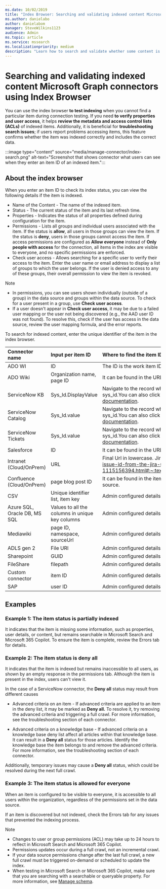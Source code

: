 ```yaml
---
ms.date: 10/02/2019
title: "Index Browser: Searching and validating indexed content Microsoft Graph connectors"
ms.author: danielabo
author: danielabom
manager: SteveWilkins1123
audience: Admin
ms.topic: article
ms.service: mssearch
ms.localizationpriority: medium
description: "Learn how to search and validate whether some content is indexed in Microsoft Search and Microsoft 365 Copilot."
---
```


# Searching and validating indexed content Microsoft Graph connectors using Index Browser

You can use the index browser **to test indexing** when you cannot find a particular item during connection testing. If you need **to verify properties and user access**, it helps **review the metadata and access control lists (ACLs)** of indexed items. Additionally, it is beneficial for **troubleshooting search issues**; if users report problems accessing items, this feature confirms whether the item was indexed correctly and includes the correct data.

:::image type="content" source="media/manage-connector/index-search.png" alt-text="Screenshot that shows connector what users can see when they enter an item ID of an indexed item.":::

## About the index browser

When you enter an item ID to check its index status, you can view the following details if the item is indexed.

- Name of the Content - The name of the indexed item.
- Status - The current status of the item and its last refresh time.
- Properties - Indicates the status of all properties defined during configuration for the item.
- Permissions -  Lists all groups and individual users associated with the item. If the status is **allow**, all users in those groups can view the item. If the status is **deny**, users in those groups cannot access the item. If access permissions are configured as **Allow everyone** instead of **Only people with access** for the connection, all items in the index are visible to everyone, and no specific permissions are enforced.
- Check user access - Allows searching for a specific user to verify their access to the item. Enter the user name or email address to display a list of groups to which the user belongs. If the user is denied access to any of these groups, their overall permission to view the item is revoked.

>[!NOTE]
>- In permissions, you can see users shown individually (outside of a group) in the data source and groups within the data source. To check for a user present in a group, use **Check user access**. 
>- If a user doesn't appear in **Check user access**, it may be due to a failed user mapping or the user not being discovered (e.g., the AAD user ID was not found). To resolve this, check if the user has access in the data source, review the user mapping formula, and the error reports.

To search for indexed content, enter the unique identifier of the item in the index browser. 

|Connector name|Input per item ID|Where to find the item ID|
|:---|:---|:---|
|ADO WI|ID|The ID is the work item ID.|	
|ADO Wiki|Organization name, page ID|It can be found in the URL.|
|ServiceNow KB|Sys_Id.DisplayValue|Navigate to the record where you are looking for a sys_id, right-click the header bar, and select Copy sys_id.You can also click the Hamburger > Copy sys_id. For more information, see [ServiceNow documentation](https://docs.servicenow.com/csh?topicname=c_UniqueRecordIdentifier.html&version=latest).|
|ServiceNow Catalog|Sys_Id.value|Navigate to the record where you are looking for a sys_id, right-click the header bar, and select Copy sys_id.You can also click the Hamburger > Copy sys_id. For more information, see [ServiceNow documentation](https://docs.servicenow.com/csh?topicname=c_UniqueRecordIdentifier.html&version=latest).|
|ServiceNow Tickets|Sys_Id.value|Navigate to the record where you are looking for a sys_id, right-click the header bar, and select Copy sys_id.You can also click the Hamburger > Copy sys_id. For more information, see [ServiceNow documentation](https://docs.servicenow.com/csh?topicname=c_UniqueRecordIdentifier.html&version=latest).|
|Salesforce|ID|It can be found in the URL.|
|Intranet (Cloud/OnPrem)|URL|Final Url in lowercase. Jira issue ID. Follow the link (https://confluence.atlassian.com/jirakb/how-to-get-issue-id-from-the-jira-user-interface-1115156394.html#:~:text=User%20needs%20to%20get%20the%20issue%20id%20in%20an%20easier).|
|Confluence (Cloud/OnPrem)|page blog post ID|It can be found in the item ID of the URL. Examples can be found in the Confluence Cloud URL from the data source.|
|CSV|Unique identifier list, item key|Admin configured details.|
|Azure SQL, Oracle DB, MS SQL|Values to all the columns in unique key columns|Admin configured details.|
|Mediawiki|page ID, namespace, sourceUrl|Admin configured details.|
|ADLS gen 2|File URI|Admin configured details.|
|Sharepoint|GUID|Admin configured details.|
|FileShare|filepath|Admin configured details.|
|Custom connector|item ID|Admin configured details.|
|SAP|user ID|Admin configured details.|

## Examples
### Example 1: The item status is partially indexed

It indicates that the item is missing some information, such as properties, user details, or content, but remains searchable in Microsoft Search and Microsoft 365 Copilot. To ensure the item is complete, review the Errors tab for details.

### Example 2: The item status is deny all

It indicates that the item is indexed but remains inaccessible to all users, as shown by an empty response in the permissions tab. Although the item is present in the index, users can't view it.

In the case of a ServiceNow connector, the **Deny all** status may result from different causes

- Advanced criteria on an item - If advanced criteria are applied to an item in the deny list, it may be marked as **Deny all.** To resolve it, try removing the advanced criteria and triggering a full crawl. For more information, see the troubleshooting section of each connector. 

- Advanced criteria on a knowledge base - If advanced criteria on a knowledge base deny list affect all articles within that knowledge base. It can result in a **Deny all** status for those articles. Identify the knowledge base the item belongs to and remove the advanced criteria. For more information, see the troubleshooting section of each connector. 

Additionally, temporary issues may cause a **Deny all** status, which could be resolved during the next full crawl.

### Example 3: The item status is allowed for everyone

When an item is configured to be visible to everyone, it is accessible to all users within the organization, regardless of the permissions set in the data source.

If an item is discovered but not indexed, check the Errors tab for any issues that prevented the indexing process.

>[!NOTE]
>- Changes to user or group permissions (ACL) may take up to 24 hours to reflect in Microsoft Search and Microsoft 365 Copilot.
>- Permissions updates occur during a full crawl, not an incremental crawl.
>- If your data source permissions change after the last full crawl, a new full crawl must be triggered on-demand or scheduled to update the index.
>- When testing in Microsoft Search or Microsoft 365 Copilot, make sure that you are searching with a searchable or queryable property. For more information, see [Manage schema](/microsoftsearch/manage-search-schema). 

